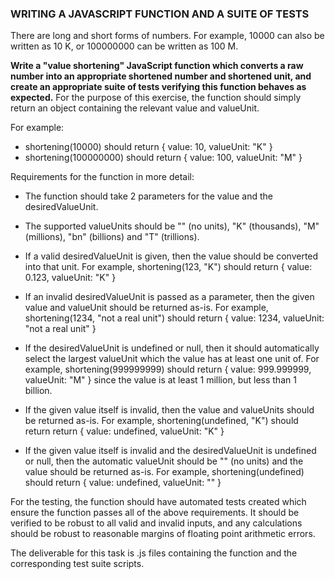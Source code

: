  ### WRITING A JAVASCRIPT FUNCTION AND A SUITE OF TESTS
There are long and short forms of numbers. For example, 10000 can also be written as 10 K, or
100000000 can be written as 100 M.

**Write a "value shortening" JavaScript function which converts a raw number into an
appropriate shortened number and shortened unit, and create an appropriate suite of tests
verifying this function behaves as expected.** For the purpose of this exercise, the function
should simply return an object containing the relevant value and valueUnit.

For example:

* shortening(10000) should return { value: 10, valueUnit: "K" }
* shortening(100000000) should return { value: 100, valueUnit: "M" }

Requirements for the function in more detail:

* The function should take 2 parameters for the value and the desiredValueUnit.
* The supported valueUnits should be "" (no units), "K" (thousands), "M" (millions), "bn"
(billions) and "T" (trillions).
* If a valid desiredValueUnit is given, then the value should be converted into that unit.
For example, shortening(123, "K") should return { value: 0.123, valueUnit: "K" }

* If an invalid desiredValueUnit is passed as a parameter, then the given value and
valueUnit should be returned as-is. For example, shortening(1234, "not a real unit")
should return { value: 1234, valueUnit: "not a real unit" }
* If the desiredValueUnit is undefined or null, then it should automatically select the
largest valueUnit which the value has at least one unit of. For example,
shortening(999999999) should return { value: 999.999999, valueUnit: "M" } since the
value is at least 1 million, but less than 1 billion.
* If the given value itself is invalid, then the value and valueUnits should be returned as-is.
For example, shortening(undefined, "K") should return return { value: undefined,
valueUnit: "K" }
* If the given value itself is invalid and the desiredValueUnit is undefined or null, then the
automatic valueUnit should be "" (no units) and the value should be returned as-is. For
example, shortening(undefined) should return { value: undefined, valueUnit: "" }

For the testing, the function should have automated tests created which ensure the function
passes all of the above requirements. It should be verified to be robust to all valid and invalid
inputs, and any calculations should be robust to reasonable margins of floating point arithmetic
errors.

The deliverable for this task is .js files containing the function and the corresponding test suite
scripts.